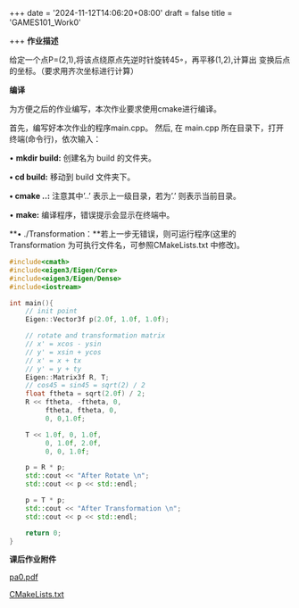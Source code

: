 +++
date = '2024-11-12T14:06:20+08:00'
draft = false
title = 'GAMES101_Work0'

+++
**作业描述** 

给定一个点P=(2,1),将该点绕原点先逆时针旋转45◦，再平移(1,2),计算出 变换后点的坐标。（要求用齐次坐标进行计算）

**编译** 

为方便之后的作业编写，本次作业要求使用cmake进行编译。 

首先，编写好本次作业的程序main.cpp。 然后, 在 main.cpp 所在目录下，打开终端(命令行)，依次输入：

 • **mkdir build:** 创建名为 build 的文件夹。

 **• cd build:** 移动到 build 文件夹下。

 **• cmake ..:** 注意其中’..’ 表示上一级目录，若为’.’ 则表示当前目录。

 • **make:** 编译程序，错误提示会显示在终端中。 

**• ./Transformation：**若上一步无错误，则可运行程序(这里的Transformation 为可执行文件名，可参照CMakeLists.txt 中修改)。

```c++
#include<cmath>
#include<eigen3/Eigen/Core>
#include<eigen3/Eigen/Dense>
#include<iostream>

int main(){
    // init point
    Eigen::Vector3f p(2.0f, 1.0f, 1.0f);

    // rotate and transformation matrix
    // x' = xcos - ysin
    // y' = xsin + ycos
    // x' = x + tx
    // y' = y + ty
    Eigen::Matrix3f R, T;
    // cos45 = sin45 = sqrt(2) / 2
    float ftheta = sqrt(2.0f) / 2;
    R << ftheta, -ftheta, 0,
         ftheta, ftheta, 0,
         0, 0,1.0f;

    T << 1.0f, 0, 1.0f,
         0, 1.0f, 2.0f,
         0, 0, 1.0f;

    p = R * p;
    std::cout << "After Rotate \n";
    std::cout << p << std::endl;

    p = T * p;
    std::cout << "After Transformation \n";
    std::cout << p << std::endl;

    return 0;
}
```

**课后作业附件** 

[pa0.pdf](/code/pa0.pdf) 

 [CMakeLists.txt](/code/CMakeLists.txt) 